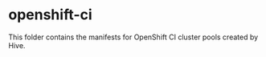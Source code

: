 # openshift-ci

This folder contains the manifests for OpenShift CI cluster pools created by Hive.

